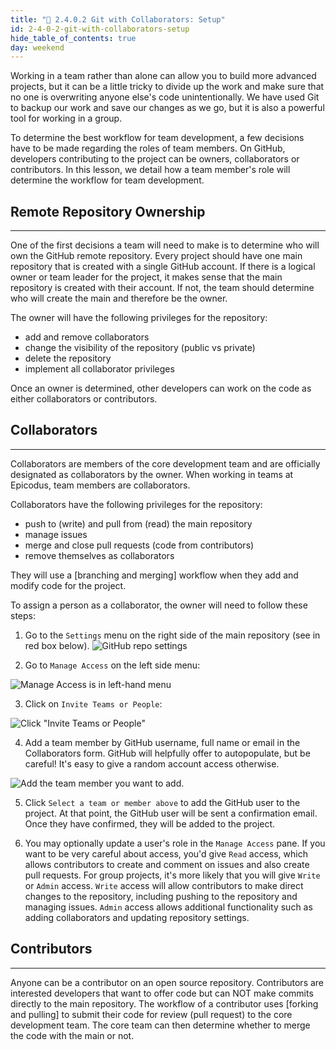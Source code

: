 ```yaml
---
title: "📓 2.4.0.2 Git with Collaborators: Setup"
id: 2-4-0-2-git-with-collaborators-setup
hide_table_of_contents: true
day: weekend
---
```


Working in a team rather than alone can allow you to build more advanced projects, but it can be a little tricky to divide up the work and make sure that no one is overwriting anyone else's code unintentionally. We have used Git to backup our work and save our changes as we go, but it is also a powerful tool for working in a group.  

To determine the best workflow for team development, a few decisions have to be made regarding the roles of team members. On GitHub, developers contributing to the project can be owners, collaborators or contributors. In this lesson, we detail how a team member's role will determine the workflow for team development. 

## Remote Repository Ownership
---

One of the first decisions a team will need to make is to determine who will own the GitHub remote repository. Every project should have one main repository that is created with a single GitHub account. If there is a logical owner or team leader for the project, it makes sense that the main repository is created with their account. If not, the team should determine who will create the main and therefore be the owner. 

The owner will have the following privileges for the repository:

* add and remove collaborators
* change the visibility of the repository (public vs private)
* delete the repository
* implement all collaborator privileges

Once an owner is determined, other developers can work on the code as either collaborators or contributors.  

## Collaborators
---

Collaborators are members of the core development team and are officially designated as collaborators by the owner. When working in teams at Epicodus, team members are collaborators.

Collaborators have the following privileges for the repository:

* push to (write) and pull from (read) the main repository
* manage issues
* merge and close pull requests (code from contributors)
* remove themselves as collaborators

They will use a [branching and merging] workflow when they add and modify code for the project.

To assign a person as a collaborator, the owner will need to follow these steps:

1. Go to the `Settings` menu on the right side of the main repository (see in red box below).
![GitHub repo settings](https://learnhowtoprogram.s3.us-west-2.amazonaws.com/git-with-teams/git-june-2020/click-on-settings-tab.png)

2. Go to `Manage Access` on the left side menu:

![Manage Access is in left-hand menu](https://learnhowtoprogram.s3.us-west-2.amazonaws.com/git-with-teams/git-june-2020/click-manage-access.png)

3. Click on `Invite Teams or People`: 

![Click "Invite Teams or People"](https://learnhowtoprogram.s3.us-west-2.amazonaws.com/git-with-teams/git-june-2020/click-invite-teams-or-people.png)

4. Add a team member by GitHub username, full name or email in the Collaborators form. GitHub will helpfully offer to autopopulate, but be careful! It's easy to give a random account access otherwise.

![Add the team member you want to add.](https://learnhowtoprogram.s3.us-west-2.amazonaws.com/git-with-teams/git-june-2020/add-gh-username-or-email.png)

5. Click `Select a team or member above` to add the GitHub user to the project. At that point, the GitHub user will be sent a confirmation email. Once they have confirmed, they will be added to the project.

6. You may optionally update a user's role in the `Manage Access` pane. If you want to be very careful about access, you'd give `Read` access, which allows contributors to create and comment on issues and also create pull requests. For group projects, it's more likely that you will give `Write` or `Admin` access. `Write` access will allow contributors to make direct changes to the repository, including pushing to the repository and managing issues. `Admin` access allows additional functionality such as adding collaborators and updating repository settings.

## Contributors
---

Anyone can be a contributor on an open source repository. Contributors are interested developers that want to offer code but can NOT make commits directly to the main repository.  The workflow of a contributor uses [forking and pulling] to submit their code for review (pull request) to the core development team.  The core team can then determine whether to merge the code with the main or not.
